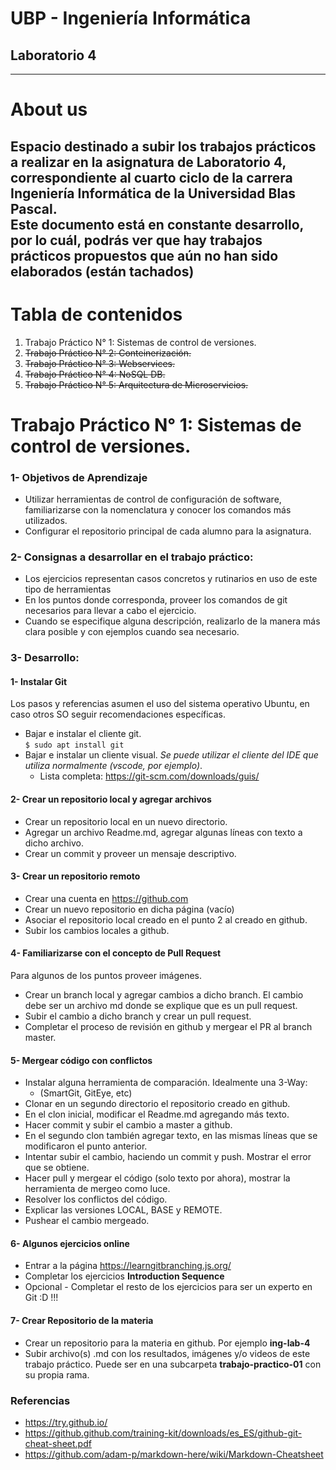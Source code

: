 # UBP - Ingeniería Informática
## Laboratorio 4

---

# About us

Espacio destinado a subir los trabajos prácticos a realizar en la asignatura de Laboratorio 4, correspondiente al cuarto ciclo de la carrera  Ingeniería Informática de la Universidad Blas Pascal.  
Este documento está en constante desarrollo, por lo cuál, podrás ver que hay trabajos prácticos propuestos que aún no han sido elaborados (están tachados) 
---

# Tabla de contenidos


1. Trabajo Práctico N° 1: Sistemas de control de versiones.
1. ~~Trabajo Práctico N° 2: Conteinerización.~~
1. ~~Trabajo Práctico N° 3: Webservices.~~
1. ~~Trabajo Práctico N° 4: NoSQL DB.~~
1. ~~Trabajo Práctico N° 5: Arquitectura de Microservicios.~~

   
# Trabajo Práctico N° 1: Sistemas de control de versiones.

### 1- Objetivos de Aprendizaje
 - Utilizar herramientas de control de configuración de software, familiarizarse con la nomenclatura y conocer los comandos más utilizados.
 - Configurar el repositorio principal de cada alumno para la asignatura.

### 2- Consignas a desarrollar en el trabajo práctico:
  - Los ejercicios representan casos concretos y rutinarios en uso de este tipo de herramientas
  - En los puntos donde corresponda, proveer los comandos de git necesarios para llevar a cabo el ejercicio.
  - Cuando se especifique alguna descripción, realizarlo de la manera más clara posible y con ejemplos cuando sea necesario. 

### 3- Desarrollo:

#### 1- Instalar Git
Los pasos y referencias asumen el uso del sistema operativo Ubuntu, en caso otros SO seguir recomendaciones específicas.

  - Bajar e instalar el cliente git.  
  `$ sudo apt install git`
  - Bajar e instalar un cliente visual. 
  _Se puede utilizar el cliente del IDE que utiliza normalmente (vscode, por ejemplo)_. 
    - Lista completa: https://git-scm.com/downloads/guis/

#### 2- Crear un repositorio local y agregar archivos
  - Crear un repositorio local en un nuevo directorio.
  - Agregar un archivo Readme.md, agregar algunas líneas con texto a dicho archivo.
  - Crear un commit y proveer un mensaje descriptivo.

#### 3- Crear un repositorio remoto
  - Crear una cuenta en https://github.com
  - Crear un nuevo repositorio en dicha página (vacío)
  - Asociar el repositorio local creado en el punto 2 al creado en github.
  - Subir los cambios locales a github.

#### 4- Familiarizarse con el concepto de Pull Request
Para algunos de los puntos proveer imágenes.
  
  - Crear un branch local y agregar cambios a dicho branch. El cambio debe ser un archivo md donde se explique que es un pull request. 
  - Subir el cambio a dicho branch y crear un pull request.
  - Completar el proceso de revisión en github y mergear el PR al branch master.

#### 5- Mergear código con conflictos  
  
  - Instalar alguna herramienta de comparación. Idealmente una 3-Way:
    - (SmartGit, GitEye, etc)   
  - Clonar en un segundo directorio el repositorio creado en github.
  - En el clon inicial, modificar el Readme.md agregando más texto.
  - Hacer commit y subir el cambio a master a github.
  - En el segundo clon también agregar texto, en las mismas líneas que se modificaron el punto anterior.
  - Intentar subir el cambio, haciendo un commit y push. Mostrar el error que se obtiene.
  - Hacer pull y mergear el código (solo texto por ahora), mostrar la herramienta de mergeo como luce.
  - Resolver los conflictos del código.
  - Explicar las versiones LOCAL, BASE y REMOTE.
  - Pushear el cambio mergeado.

#### 6- Algunos ejercicios online
  - Entrar a la página https://learngitbranching.js.org/
  - Completar los ejercicios **Introduction Sequence**
  - Opcional - Completar el resto de los ejercicios para ser un experto en Git :D !!!

#### 7- Crear Repositorio de la materia
  - Crear un repositorio para la materia en github. Por ejemplo **ing-lab-4**
  - Subir archivo(s) .md con los resultados, imágenes y/o videos de este trabajo práctico. Puede ser en una subcarpeta **trabajo-practico-01** con su propia rama.
  


### Referencias

- https://try.github.io/
- https://github.github.com/training-kit/downloads/es_ES/github-git-cheat-sheet.pdf
- https://github.com/adam-p/markdown-here/wiki/Markdown-Cheatsheet

 


